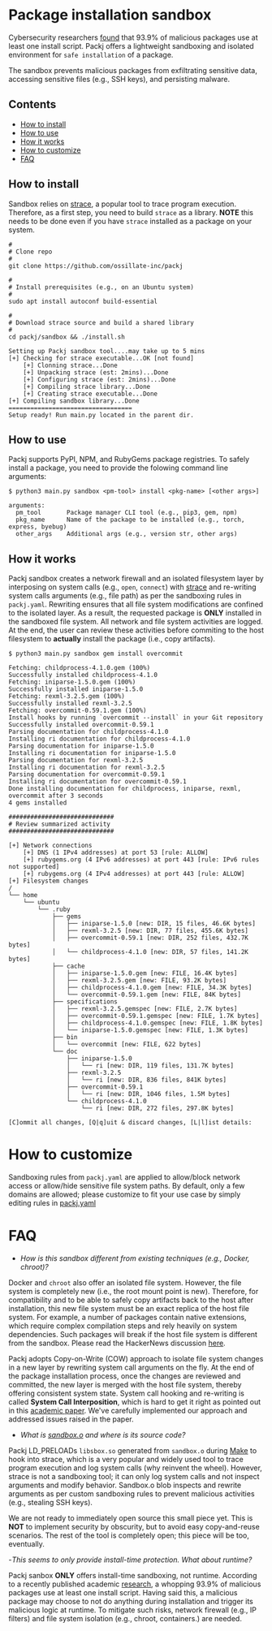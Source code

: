 # Package installation sandbox #

Cybersecurity researchers [found](https://arxiv.org/pdf/2112.10165.pdf) that 93.9% of malicious packages use at least one install script. Packj offers a lightweight sandboxing and isolated environment for `safe installation` of a package. 

The sandbox prevents malicious packages from exfiltrating sensitive data, accessing sensitive files (e.g., SSH keys), and persisting malware.

## Contents ##

* [How to install](#how-to-install)
* [How to use](#how-to-use)
* [How it works](#how-it-works)
* [How to customize](#how-to-customize)
* [FAQ](#faq)

## How to install ##

Sandbox relies on [strace](https://github.com/strace/strace), a popular tool to trace program execution. Therefore, as a first step, you need to build `strace` as a library. **NOTE** this needs to be done even if you have `strace` installed as a package on your system.

```
#
# Clone repo
#
git clone https://github.com/ossillate-inc/packj

#
# Install prerequisites (e.g., on an Ubuntu system)
#
sudo apt install autoconf build-essential

#
# Download strace source and build a shared library
#
cd packj/sandbox && ./install.sh

Setting up Packj sandbox tool....may take up to 5 mins
[+] Checking for strace executable...OK [not found]
	[+] Clonning strace...Done
	[+] Unpacking strace (est: 2mins)...Done
	[+] Configuring strace (est: 2mins)...Done
	[+] Compiling strace library...Done
	[+] Creating strace executable...Done
[+] Compiling sandbox library...Done
==================================
Setup ready! Run main.py located in the parent dir.
```

## How to use ##

Packj supports PyPI, NPM, and RubyGems package registries. To safely install a package, you need to provide the folowing command line arguments:

```
$ python3 main.py sandbox <pm-tool> install <pkg-name> [<other args>]

arguments:
  pm_tool       Package manager CLI tool (e.g., pip3, gem, npm)
  pkg_name      Name of the package to be installed (e.g., torch, express, byebug)
  other_args    Additional args (e.g., version str, other args)
```

## How it works ##

Packj sandbox creates a network firewall and an isolated filesystem layer by interposing on system calls (e.g., `open`, `connect`) with [strace](https://github.com/strace/strace) and re-writing system calls arguments (e.g., file path) as per the sandboxing rules in `packj.yaml`. Rewriting ensures that all file system modifications are confined to the isolated layer. As a result, the requested package is **ONLY** installed in the sandboxed file system. All network and file system activities are logged. At the end, the user can review these activities before commiting to the host filesystem to **actually** install the package (i.e., copy artifacts).

```
$ python3 main.py sandbox gem install overcommit

Fetching: childprocess-4.1.0.gem (100%)
Successfully installed childprocess-4.1.0
Fetching: iniparse-1.5.0.gem (100%)
Successfully installed iniparse-1.5.0
Fetching: rexml-3.2.5.gem (100%)
Successfully installed rexml-3.2.5
Fetching: overcommit-0.59.1.gem (100%)
Install hooks by running `overcommit --install` in your Git repository
Successfully installed overcommit-0.59.1
Parsing documentation for childprocess-4.1.0
Installing ri documentation for childprocess-4.1.0
Parsing documentation for iniparse-1.5.0
Installing ri documentation for iniparse-1.5.0
Parsing documentation for rexml-3.2.5
Installing ri documentation for rexml-3.2.5
Parsing documentation for overcommit-0.59.1
Installing ri documentation for overcommit-0.59.1
Done installing documentation for childprocess, iniparse, rexml, overcommit after 3 seconds
4 gems installed

#############################
# Review summarized activity
#############################

[+] Network connections
	[+] DNS (1 IPv4 addresses) at port 53 [rule: ALLOW]
	[+] rubygems.org (4 IPv6 addresses) at port 443 [rule: IPv6 rules not supported]
	[+] rubygems.org (4 IPv4 addresses) at port 443 [rule: ALLOW]
[+] Filesystem changes
/
└── home
    └── ubuntu
        └── .ruby
            ├── gems
            │   ├── iniparse-1.5.0 [new: DIR, 15 files, 46.6K bytes]
            │   ├── rexml-3.2.5 [new: DIR, 77 files, 455.6K bytes]
            │   ├── overcommit-0.59.1 [new: DIR, 252 files, 432.7K bytes]
            │   └── childprocess-4.1.0 [new: DIR, 57 files, 141.2K bytes]
            ├── cache
            │   ├── iniparse-1.5.0.gem [new: FILE, 16.4K bytes]
            │   ├── rexml-3.2.5.gem [new: FILE, 93.2K bytes]
            │   ├── childprocess-4.1.0.gem [new: FILE, 34.3K bytes]
            │   └── overcommit-0.59.1.gem [new: FILE, 84K bytes]
            ├── specifications
            │   ├── rexml-3.2.5.gemspec [new: FILE, 2.7K bytes]
            │   ├── overcommit-0.59.1.gemspec [new: FILE, 1.7K bytes]
            │   ├── childprocess-4.1.0.gemspec [new: FILE, 1.8K bytes]
            │   └── iniparse-1.5.0.gemspec [new: FILE, 1.3K bytes]
            ├── bin
            │   └── overcommit [new: FILE, 622 bytes]
            └── doc
                ├── iniparse-1.5.0
                │   └── ri [new: DIR, 119 files, 131.7K bytes]
                ├── rexml-3.2.5
                │   └── ri [new: DIR, 836 files, 841K bytes]
                ├── overcommit-0.59.1
                │   └── ri [new: DIR, 1046 files, 1.5M bytes]
                └── childprocess-4.1.0
                    └── ri [new: DIR, 272 files, 297.8K bytes]

[C]ommit all changes, [Q|q]uit & discard changes, [L|l]ist details:
```

# How to customize #

Sandboxing rules from `packj.yaml` are applied to allow/block network access or allow/hide sensitive file system paths. By default, only a few domains are allowed; please customize to fit your use case by simply editing rules in [packj.yaml](https://github.com/ossillate-inc/packj/blob/main/packj.yaml)

# FAQ #

- _How is this sandbox different from existing techniques (e.g., Docker, chroot)?_

Docker and `chroot` also offer an isolated file system. However, the file system is completely new (i.e., the root mount point is new). Therefore, for compatibility and to be able to safely copy artifacts back to the host after installation, this new file system must be an exact replica of the host file system. For example, a number of packages contain native extensions, which require complex compilation steps and rely heavily on system dependencies. Such packages will break if the host file system is different from the sandbox. Please read the HackerNews discussion [here](https://news.ycombinator.com/item?id=32440129).

Packj adopts Copy-on-Write (COW) approach to isolate file system changes in a new layer by rewriting system call arguments on the fly. At the end of the package installation process, once the changes are reviewed and committed, the new layer is merged with the host file system, thereby offering consistent system state. System call hooking and re-writing is called **System Call Interposition**, which is hard to get it right as pointed out in this [academic paper](https://cs155.stanford.edu/papers/traps.pdf). We've carefully implemented our approach and addressed issues raised in the paper.

- _What is [sandbox.o](https://github.com/ossillate-inc/packj/blob/main/sandbox/sandbox.o) and where is its source code?_

Packj LD_PRELOADs `libsbox.so` generated from `sandbox.o` during [Make](https://github.com/ossillate-inc/packj/blob/main/sandbox/Makefile) to hook into strace, which is a very popular and widely used tool to trace program execution and log system calls (why reinvent the wheel). However, strace is not a sandboxing tool; it can only log system calls and not inspect arguments and modify behavior. Sandbox.o blob inspects and rewrite arguments as per custom sandboxing rules to prevent malicious activities (e.g., stealing SSH keys).

We are not ready to immediately open source this small piece yet. This is **NOT** to implement security by obscurity, but to avoid easy copy-and-reuse scenarios. The rest of the tool is completely open; this piece will be too, eventually.

-_This seems to only provide install-time protection. What about runtime?_

Packj sanbox **ONLY** offers install-time sandboxing, not runtime. According to a recently published academic [research](https://arxiv.org/pdf/2112.10165.pdf), a whopping 93.9% of malicious packages use at least one install script. Having said this, a malicious package may choose to not do anything during installation and trigger its malicious logic at runtime. To mitigate such risks, network firewall (e.g., IP filters) and file system isolation (e.g., chroot, containers.) are needed.
